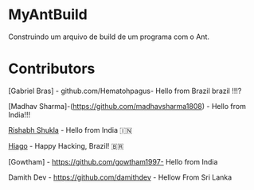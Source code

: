 # MyAntBuild
Construindo um arquivo de build de um programa com o Ant.

# Contributors

[Gabriel Bras] - github.com/Hematohpagus- Hello from Brazil brazil !!!?

[Madhav Sharma]-(https://github.com/madhavsharma1808) - Hello from India!!!

[Rishabh Shukla](https://github.com/bazinga25) - Hello from India 🇮🇳

[Hiago](https://github.com/hiagop) - Happy Hacking, Brazil! :brazil: 

[Gowtham] - https://github.com/gowtham1997- Hello from India

Damith Dev - https://github.com/damithdev - Hellow From Sri Lanka

